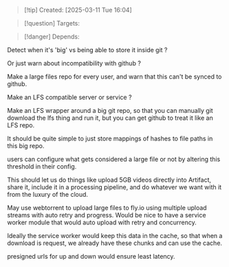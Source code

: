 
>[!tip] Created: [2025-03-11 Tue 16:04]

>[!question] Targets: 

>[!danger] Depends: 

Detect when it's 'big' vs being able to store it inside git ?

Or just warn about incompatibility with github ?

Make a large files repo for every user, and warn that this can't be synced to github.

Make an LFS compatible server or service ?

Make an LFS wrapper around a big git repo, so that you can manually git download the lfs thing and run it, but you can get github to treat it like an LFS repo.

It should be quite simple to just store mappings of hashes to file paths in this big repo.

users can configure what gets considered a large file or not by altering this threshold in their config.

This should let us do things like upload 5GB videos directly into Artifact, share it, include it in a processing pipeline, and do whatever we want with it from the luxury of the cloud. 

May use webtorrent to upload large files to fly.io using multiple upload streams with auto retry and progress.  Would be nice to have a service worker module that would auto upload with retry and concurrency.  

Ideally the service worker would keep this data in the cache, so that when a download is request, we already have these chunks and can use the cache.

presigned urls for up and down would ensure least latency.